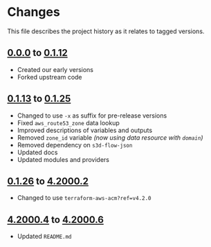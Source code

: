 # Changes
This file describes the project history as it relates to tagged versions.

## [0.0.0](.) to [0.1.12](.)
- Created our early versions
- Forked upstream code

## [0.1.13](.) to [0.1.25](.)
- Changed to use `-x` as suffix for pre-release versions
- Fixed `aws_route53_zone` data lookup
- Improved descriptions of variables and outputs
- Removed `zone_id` variable _(now using data resource with `domain`)_
- Removed dependency on `s3d-flow-json`
- Updated docs
- Updated modules and providers

## [0.1.26](.) to [4.2000.2](.)
- Changed to use `terraform-aws-acm?ref=v4.2.0`

## [4.2000.4](.) to [4.2000.6](.)
- Updated `README.md`
